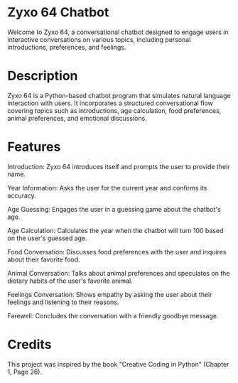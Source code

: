 # Zyxo 64 Chatbot
Welcome to Zyxo 64, a conversational chatbot designed to engage users in interactive conversations on various topics, including personal introductions, preferences, and feelings.

# Description
Zyxo 64 is a Python-based chatbot program that simulates natural language interaction with users. It incorporates a structured conversational flow covering topics such as introductions, age calculation, food preferences, animal preferences, and emotional discussions.

# Features
Introduction: Zyxo 64 introduces itself and prompts the user to provide their name.

Year Information: Asks the user for the current year and confirms its accuracy.

Age Guessing: Engages the user in a guessing game about the chatbot's age.

Age Calculation: Calculates the year when the chatbot will turn 100 based on the user's guessed age.

Food Conversation: Discusses food preferences with the user and inquires about their favorite food.

Animal Conversation: Talks about animal preferences and speculates on the dietary habits of the user's favorite animal.

Feelings Conversation: Shows empathy by asking the user about their feelings and listening to their reasons.

Farewell: Concludes the conversation with a friendly goodbye message.

# Credits
This project was inspired by the book "Creative Coding in Python" (Chapter 1, Page 26).